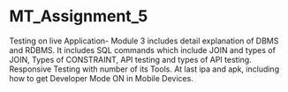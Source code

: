 # MT_Assignment_5
Testing on live Application- Module 3 includes detail explanation of DBMS and RDBMS. It includes SQL commands which include JOIN and types of JOIN, Types of CONSTRAINT, API testing and types  of API testing. Responsive Testing with number of its Tools. At last ipa and apk, including how to get Developer Mode ON in Mobile Devices.
